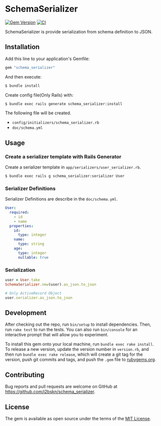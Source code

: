 # SchemaSerializer

[![Gem Version](https://badge.fury.io/rb/schema_serializer.svg)](https://badge.fury.io/rb/schema_serializer)
[![CI](https://github.com/i2bskn/schema_serializer/workflows/CI/badge.svg?branch=master)](https://github.com/i2bskn/schema_serializer/actions?query=workflow%3ACI)

SchemaSerializer is provide serialization from schema definition to JSON.

## Installation

Add this line to your application's Gemfile:

```ruby
gem "schema_serializer"
```

And then execute:

```bash
$ bundle install
```

Create config file(Only Rails) with:

```bash
$ bundle exec rails generate schema_serializer:install
```

The following file will be created.

- `config/initializers/schema_serializer.rb`
- `doc/schema.yml`

## Usage

### Create a serializer template with Rails Generator

Create a serializer template in `app/serializers/user_serializer.rb`.

```bash
$ bundle exec rails g schema_serializer:serializer User
```

### Serializer Definitions

Serializer Definitions are describe in the `doc/schema.yml`.

```yaml
User:
  required:
    - id
    - name
  properties:
    id:
      type: integer
    name:
      type: string
    age:
      type: integer
      nullable: true
```

### Serialization

```ruby
user = User.take
SchemaSerializer.new(user).as_json.to_json

# Only ActiveRecord Object
user.serializer.as_json.to_json
```

## Development

After checking out the repo, run `bin/setup` to install dependencies. Then, run `rake test` to run the tests. You can also run `bin/console` for an interactive prompt that will allow you to experiment.

To install this gem onto your local machine, run `bundle exec rake install`. To release a new version, update the version number in `version.rb`, and then run `bundle exec rake release`, which will create a git tag for the version, push git commits and tags, and push the `.gem` file to [rubygems.org](https://rubygems.org).

## Contributing

Bug reports and pull requests are welcome on GitHub at https://github.com/i2bskn/schema_serializer.

## License

The gem is available as open source under the terms of the [MIT License](https://opensource.org/licenses/MIT).
